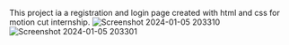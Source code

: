 
This project ia a registration and login page created with html and css for motion cut internship.
![Screenshot 2024-01-05 203310](https://github.com/vedantiadsare/internship-project-2/assets/128314594/763e8682-6aee-454a-98f0-4fca4cec5a83)
![Screenshot 2024-01-05 203301](https://github.com/vedantiadsare/internship-project-2/assets/128314594/e1f06def-9e91-403a-b936-d97076822265)
